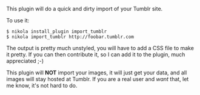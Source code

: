 This plugin will do a quick and dirty import of your Tumblr site.

To use it:

```
$ nikola install_plugin import_tumblr
$ nikola import_tumblr http://foobar.tumblr.com
```

The output is pretty much unstyled, you will have to add a CSS file to make it pretty. If you can then contribute it,
so I can add it to the plugin, much appreciated ;-)

This plugin will **NOT** import your images, it will just get your data, and all images will stay hosted at Tumblr.
If you are a real user and *want* that, let me know, it's not hard to do.
